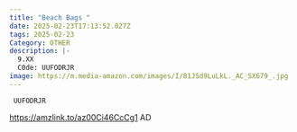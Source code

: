 ```yaml
---
title: "Beach Bags "
date: 2025-02-23T17:13:52.027Z
tags: 2025-02-23
Category: OTHER
description: |-
  9.XX
  C0de: UUFODRJR
image: https://m.media-amazon.com/images/I/81JSd9LuLkL._AC_SX679_.jpg
---
```

<pre class="language-javascript"><code

class="language-javascript"> UUFODRJR </code></pre>

https://amzlink.to/az00Ci46CcCg1   AD